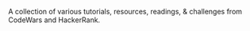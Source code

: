  A collection of various tutorials, resources, readings, & challenges from CodeWars and HackerRank.
